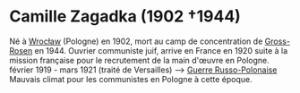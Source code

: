 # Camille Zagadka (1902 †1944)

Né à [Wrocław](http://fr.wikipedia.org/wiki/Wroc%C5%82aw) (Pologne) en 1902, mort au camp de concentration de [Gross-Rosen](https://fr.wikipedia.org/wiki/Gross-Rosen) en 1944.
Ouvrier communiste juif, arrive en France en 1920 suite à la mission française pour le recrutement de la main d'œuvre en Pologne.
février 1919 - mars 1921 (traité de Versailles) --> [Guerre Russo-Polonaise](https://fr.wikipedia.org/wiki/Guerre_sovi%C3%A9to-polonaise)
Mauvais climat pour les communistes en Pologne à cette époque.
